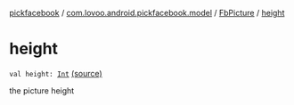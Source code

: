 [pickfacebook](../../index.md) / [com.lovoo.android.pickfacebook.model](../index.md) / [FbPicture](index.md) / [height](./height.md)

# height

`val height: `[`Int`](https://kotlinlang.org/api/latest/jvm/stdlib/kotlin/-int/index.html) [(source)](https://github.com/lovoo/android-pickpic/blob/master/pickfacebook/pickfacebook/src/main/kotlin/com/lovoo/android/pickfacebook/model/FbPicture.kt#L34)

the picture height

